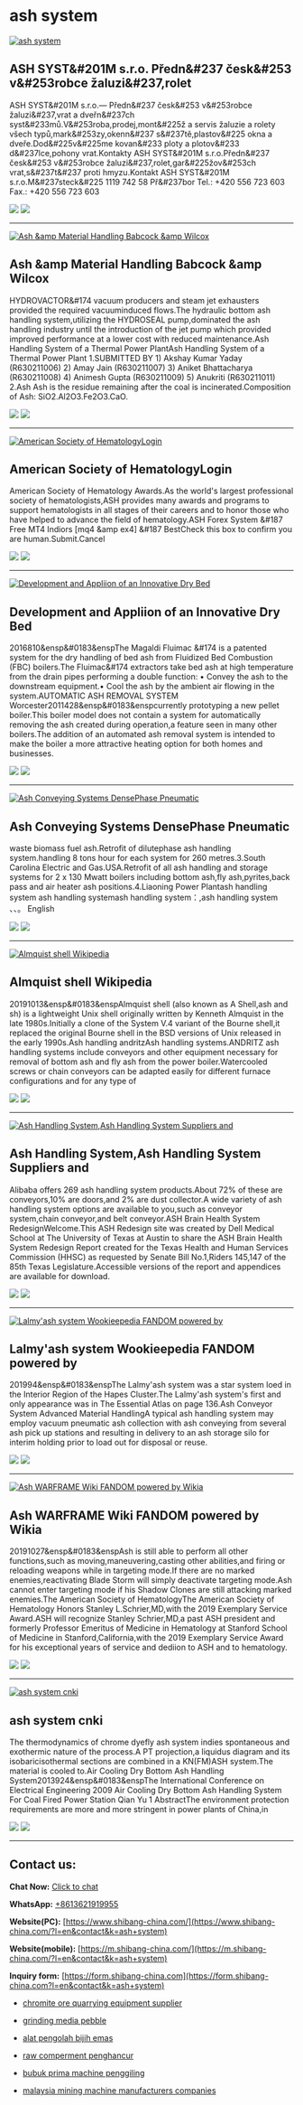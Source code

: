 # ash system

<a href="https://swt.shibang-china.com/?l=en&img&k=ash+system" target="_blank">![ash system](http://static.shibang-china.com/all-800x300/122.jpg)</a>

## ASH SYST&#201M s.r.o. Předn&#237 česk&#253 v&#253robce žaluzi&#237,rolet
ASH SYST&#201M s.r.o.— Předn&#237 česk&#253 v&#253robce žaluzi&#237,vrat a dveřn&#237ch syst&#233mů.V&#253roba,prodej,mont&#225ž a servis žaluzie a rolety všech typů,mark&#253zy,okenn&#237 s&#237tě,plastov&#225 okna a dveře.Dod&#225v&#225me kovan&#233 ploty a plotov&#233 d&#237lce,pohony vrat.Kontakty ASH SYST&#201M s.r.o.Předn&#237 česk&#253 v&#253robce žaluzi&#237,rolet,gar&#225žov&#253ch vrat,s&#237t&#237 proti hmyzu.Kontakt ASH SYST&#201M s.r.o.M&#237steck&#225 1119 742 58 Př&#237bor Tel.: +420 556 723 603 Fax.: +420 556 723 603


<a href="https://whatsapp.shibangsoft.com/WhatsApp.php" target="_blank" title="WhatsApp">![](http://static.shibang-china.com/icon/whatsapp.png)</a> <a href="https://swt.shibang-china.com/?l=en&icon&k=ash+system" target="_blank">![](http://static.shibang-china.com/icon/chat-en.png)</a>

---

<a href="https://swt.shibang-china.com/?l=en&img&k=ash+system" target="_blank">![Ash &amp Material Handling Babcock &amp Wilcox](http://static.shibang-china.com/all-800x300/1020.jpg)</a>

## Ash &amp Material Handling Babcock &amp Wilcox
HYDROVACTOR&#174 vacuum producers and steam jet exhausters provided the required vacuuminduced flows.The hydraulic bottom ash handling system,utilizing the HYDROSEAL pump,dominated the ash handling industry until the introduction of the jet pump which provided improved performance at a lower cost with reduced maintenance.Ash Handling System of a Thermal Power PlantAsh Handling System of a Thermal Power Plant 1.SUBMITTED BY 1) Akshay Kumar Yaday (R630211006) 2) Amay Jain (R630211007) 3) Aniket Bhattacharya (R630211008) 4) Animesh Gupta (R630211009) 5) Anukriti (R630211011) 2.Ash Ash is the residue remaining after the coal is incinerated.Composition of Ash: SiO2.Al2O3.Fe2O3.CaO.


<a href="https://whatsapp.shibangsoft.com/WhatsApp.php" target="_blank" title="WhatsApp">![](http://static.shibang-china.com/icon/whatsapp.png)</a> <a href="https://swt.shibang-china.com/?l=en&icon&k=ash+system" target="_blank">![](http://static.shibang-china.com/icon/chat-en.png)</a>

---

<a href="https://swt.shibang-china.com/?l=en&img&k=ash+system" target="_blank">![American Society of HematologyLogin](http://static.shibang-china.com/all-800x300/108.jpg)</a>

## American Society of HematologyLogin
American Society of Hematology Awards.As the world's largest professional society of hematologists,ASH provides many awards and programs to support hematologists in all stages of their careers and to honor those who have helped to advance the field of hematology.ASH Forex System &#187 Free MT4 Indiors [mq4 &amp ex4] &#187 BestCheck this box to confirm you are human.Submit.Cancel


<a href="https://whatsapp.shibangsoft.com/WhatsApp.php" target="_blank" title="WhatsApp">![](http://static.shibang-china.com/icon/whatsapp.png)</a> <a href="https://swt.shibang-china.com/?l=en&icon&k=ash+system" target="_blank">![](http://static.shibang-china.com/icon/chat-en.png)</a>

---

<a href="https://swt.shibang-china.com/?l=en&img&k=ash+system" target="_blank">![Development and Appliion of an Innovative Dry Bed](http://static.shibang-china.com/all-800x300/912.jpg)</a>

## Development and Appliion of an Innovative Dry Bed
2016810&ensp&#0183&enspThe Magaldi Fluimac &#174 is a patented system for the dry handling of bed ash from Fluidized Bed Combustion (FBC) boilers.The Fluimac&#174 extractors take bed ash at high temperature from the drain pipes performing a double function: • Convey the ash to the downstream equipment.• Cool the ash by the ambient air flowing in the system.AUTOMATIC ASH REMOVAL SYSTEM Worcester2011428&ensp&#0183&enspcurrently prototyping a new pellet boiler.This boiler model does not contain a system for automatically removing the ash created during operation,a feature seen in many other boilers.The addition of an automated ash removal system is intended to make the boiler a more attractive heating option for both homes and businesses.


<a href="https://whatsapp.shibangsoft.com/WhatsApp.php" target="_blank" title="WhatsApp">![](http://static.shibang-china.com/icon/whatsapp.png)</a> <a href="https://swt.shibang-china.com/?l=en&icon&k=ash+system" target="_blank">![](http://static.shibang-china.com/icon/chat-en.png)</a>

---

<a href="https://swt.shibang-china.com/?l=en&img&k=ash+system" target="_blank">![Ash Conveying Systems DensePhase Pneumatic](http://static.shibang-china.com/all-800x300/219.jpg)</a>

## Ash Conveying Systems DensePhase Pneumatic
waste biomass fuel ash.Retrofit of dilutephase ash handling system.handling 8 tons hour for each system for 260 metres.3.South Carolina Electric and Gas.USA.Retrofit of all ash handling and storage systems for 2 x 130 Mwatt boilers including bottom ash,fly ash,pyrites,back pass and air heater ash positions.4.Liaoning Power Plantash handling system ash handling systemash handling system：,ash handling system 、、。 English


<a href="https://whatsapp.shibangsoft.com/WhatsApp.php" target="_blank" title="WhatsApp">![](http://static.shibang-china.com/icon/whatsapp.png)</a> <a href="https://swt.shibang-china.com/?l=en&icon&k=ash+system" target="_blank">![](http://static.shibang-china.com/icon/chat-en.png)</a>

---

<a href="https://swt.shibang-china.com/?l=en&img&k=ash+system" target="_blank">![Almquist shell Wikipedia](http://static.shibang-china.com/all-800x300/296.jpg)</a>

## Almquist shell Wikipedia
20191013&ensp&#0183&enspAlmquist shell (also known as A Shell,ash and sh) is a lightweight Unix shell originally written by Kenneth Almquist in the late 1980s.Initially a clone of the System V.4 variant of the Bourne shell,it replaced the original Bourne shell in the BSD versions of Unix released in the early 1990s.Ash handling andritzAsh handling systems.ANDRITZ ash handling systems include conveyors and other equipment necessary for removal of bottom ash and fly ash from the power boiler.Watercooled screws or chain conveyors can be adapted easily for different furnace configurations and for any type of


<a href="https://whatsapp.shibangsoft.com/WhatsApp.php" target="_blank" title="WhatsApp">![](http://static.shibang-china.com/icon/whatsapp.png)</a> <a href="https://swt.shibang-china.com/?l=en&icon&k=ash+system" target="_blank">![](http://static.shibang-china.com/icon/chat-en.png)</a>

---

<a href="https://swt.shibang-china.com/?l=en&img&k=ash+system" target="_blank">![Ash Handling System,Ash Handling System Suppliers and](http://static.shibang-china.com/all-800x300/311.jpg)</a>

## Ash Handling System,Ash Handling System Suppliers and
Alibaba offers 269 ash handling system products.About 72% of these are conveyors,10% are doors,and 2% are dust collector.A wide variety of ash handling system options are available to you,such as conveyor system,chain conveyor,and belt conveyor.ASH Brain Health System RedesignWelcome.This ASH Redesign site was created by Dell Medical School at The University of Texas at Austin to share the ASH Brain Health System Redesign Report created for the Texas Health and Human Services Commission (HHSC) as requested by Senate Bill No.1,Riders 145,147 of the 85th Texas Legislature.Accessible versions of the report and appendices are available for download.


<a href="https://whatsapp.shibangsoft.com/WhatsApp.php" target="_blank" title="WhatsApp">![](http://static.shibang-china.com/icon/whatsapp.png)</a> <a href="https://swt.shibang-china.com/?l=en&icon&k=ash+system" target="_blank">![](http://static.shibang-china.com/icon/chat-en.png)</a>

---

<a href="https://swt.shibang-china.com/?l=en&img&k=ash+system" target="_blank">![Lalmy'ash system Wookieepedia FANDOM powered by](http://static.shibang-china.com/all-800x300/1070.jpg)</a>

## Lalmy'ash system Wookieepedia FANDOM powered by
201994&ensp&#0183&enspThe Lalmy'ash system was a star system loed in the Interior Region of the Hapes Cluster.The Lalmy'ash system's first and only appearance was in The Essential Atlas on page 136.Ash Conveyor System Advanced Material HandlingA typical ash handling system may employ vacuum pneumatic ash collection with ash conveying from several ash pick up stations and resulting in delivery to an ash storage silo for interim holding prior to load out for disposal or reuse.


<a href="https://whatsapp.shibangsoft.com/WhatsApp.php" target="_blank" title="WhatsApp">![](http://static.shibang-china.com/icon/whatsapp.png)</a> <a href="https://swt.shibang-china.com/?l=en&icon&k=ash+system" target="_blank">![](http://static.shibang-china.com/icon/chat-en.png)</a>

---

<a href="https://swt.shibang-china.com/?l=en&img&k=ash+system" target="_blank">![Ash WARFRAME Wiki FANDOM powered by Wikia](http://static.shibang-china.com/all-800x300/920.jpg)</a>

## Ash WARFRAME Wiki FANDOM powered by Wikia
20191027&ensp&#0183&enspAsh is still able to perform all other functions,such as moving,maneuvering,casting other abilities,and firing or reloading weapons while in targeting mode.If there are no marked enemies,reactivating Blade Storm will simply deactivate targeting mode.Ash cannot enter targeting mode if his Shadow Clones are still attacking marked enemies.The American Society of HematologyThe American Society of Hematology Honors Stanley L.Schrier,MD,with the 2019 Exemplary Service Award.ASH will recognize Stanley Schrier,MD,a past ASH president and formerly Professor Emeritus of Medicine in Hematology at Stanford School of Medicine in Stanford,California,with the 2019 Exemplary Service Award for his exceptional years of service and dediion to ASH and to hematology.


<a href="https://whatsapp.shibangsoft.com/WhatsApp.php" target="_blank" title="WhatsApp">![](http://static.shibang-china.com/icon/whatsapp.png)</a> <a href="https://swt.shibang-china.com/?l=en&icon&k=ash+system" target="_blank">![](http://static.shibang-china.com/icon/chat-en.png)</a>

---

<a href="https://swt.shibang-china.com/?l=en&img&k=ash+system" target="_blank">![ash system cnki](http://static.shibang-china.com/all-800x300/1423.jpg)</a>

## ash system cnki
The thermodynamics of chrome dyefly ash system indies spontaneous and exothermic nature of the process.A PT projection,a liquidus diagram and its isobaricisothermal sections are combined in a KN(FM)ASH system.The material is cooled to.Air Cooling Dry Bottom Ash Handling System2013924&ensp&#0183&enspThe International Conference on Electrical Engineering 2009 Air Cooling Dry Bottom Ash Handling System For Coal Fired Power Station Qian Yu 1 AbstractThe environment protection requirements are more and more stringent in power plants of China,in


<a href="https://whatsapp.shibangsoft.com/WhatsApp.php" target="_blank" title="WhatsApp">![](http://static.shibang-china.com/icon/whatsapp.png)</a> <a href="https://swt.shibang-china.com/?l=en&icon&k=ash+system" target="_blank">![](http://static.shibang-china.com/icon/chat-en.png)</a>

---
## Contact us:

**Chat Now:** [Click to chat](https://swt.shibang-china.com?l=en&contact&k=ash+system)

**WhatsApp:**  [+8613621919955](https://whatsapp.shibangsoft.com/WhatsApp.php)

**Website(PC):** [https://www.shibang-china.com/](https://www.shibang-china.com/?l=en&contact&k=ash+system)

**Website(mobile):** [https://m.shibang-china.com/](https://m.shibang-china.com/?l=en&contact&k=ash+system)

**Inquiry form:** [https://form.shibang-china.com](https://form.shibang-china.com?l=en&contact&k=ash+system)

* [chromite ore quarrying equipment supplier](../111/chromite%20ore%20quarrying%20equipment%20supplier.md)

* [grinding media pebble](../113/grinding%20media%20pebble.md)

* [alat pengolah bijih emas](../119/alat%20pengolah%20bijih%20emas.md)

* [raw comperment penghancur](../122/raw%20comperment%20penghancur.md)

* [bubuk prima machine penggiling](../121/bubuk%20prima%20machine%20penggiling.md)

* [malaysia mining machine manufacturers companies](../113/malaysia%20mining%20machine%20manufacturers%20companies.md)